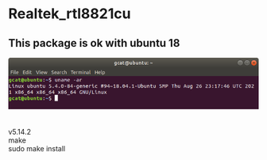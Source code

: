 # Realtek_rtl8821cu
## This package is ok with ubuntu 18
![pic](pic/u18.png)<br><br><br>
v5.14.2  
make  
sudo make install  
